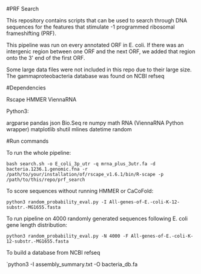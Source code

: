 #PRF Search

This repository contains scripts that can be used to search through DNA sequences for the features that stimulate -1 programmed ribosomal frameshifting (PRF). 

This pipeline was run on every annotated ORF in E. coli. If there was an intergenic region between one ORF and the next ORF, we added that region onto the 3' end of the first ORF. 

Some large data files were not included in this repo due to their large size. The gammaproteobacteria database was found on NCBI refseq

#Dependencies

Rscape
HMMER
ViennaRNA

Python3:

argparse
pandas
json
Bio.Seq
re
numpy
math
RNA (ViennaRNA Python wrapper)
matplotlib
shutil
mlines
datetime
random

#Run commands

To run the whole pipeline:

`bash search.sh -o E_coli_3p_utr -q mrna_plus_3utr.fa -d bacteria.1236.1.genomic.fna -r /path/to/your/installation/of/rscape_v1.6.1/bin/R-scape -p /path/to/this/repo/prf_search`

To score sequences without running HMMER or CaCoFold:

`python3 random_probability_eval.py -I All-genes-of-E.-coli-K-12-substr.-MG1655.fasta`

To run pipeline on 4000 randomly generated sequences following E. coli gene length distribution:

`python3 random_probability_eval.py -N 4000 -F All-genes-of-E.-coli-K-12-substr.-MG1655.fasta`

To build a database from NCBI refseq

`python3 -I assembly_summary.txt -O bacteria_db.fa
